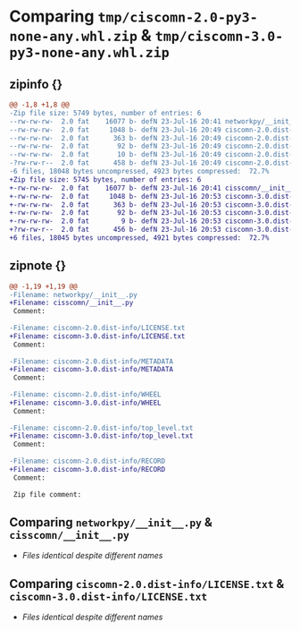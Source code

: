 # Comparing `tmp/ciscomn-2.0-py3-none-any.whl.zip` & `tmp/ciscomn-3.0-py3-none-any.whl.zip`

## zipinfo {}

```diff
@@ -1,8 +1,8 @@
-Zip file size: 5749 bytes, number of entries: 6
--rw-rw-rw-  2.0 fat    16077 b- defN 23-Jul-16 20:41 networkpy/__init__.py
--rw-rw-rw-  2.0 fat     1048 b- defN 23-Jul-16 20:49 ciscomn-2.0.dist-info/LICENSE.txt
--rw-rw-rw-  2.0 fat      363 b- defN 23-Jul-16 20:49 ciscomn-2.0.dist-info/METADATA
--rw-rw-rw-  2.0 fat       92 b- defN 23-Jul-16 20:49 ciscomn-2.0.dist-info/WHEEL
--rw-rw-rw-  2.0 fat       10 b- defN 23-Jul-16 20:49 ciscomn-2.0.dist-info/top_level.txt
-?rw-rw-r--  2.0 fat      458 b- defN 23-Jul-16 20:49 ciscomn-2.0.dist-info/RECORD
-6 files, 18048 bytes uncompressed, 4923 bytes compressed:  72.7%
+Zip file size: 5745 bytes, number of entries: 6
+-rw-rw-rw-  2.0 fat    16077 b- defN 23-Jul-16 20:41 cisscomn/__init__.py
+-rw-rw-rw-  2.0 fat     1048 b- defN 23-Jul-16 20:53 ciscomn-3.0.dist-info/LICENSE.txt
+-rw-rw-rw-  2.0 fat      363 b- defN 23-Jul-16 20:53 ciscomn-3.0.dist-info/METADATA
+-rw-rw-rw-  2.0 fat       92 b- defN 23-Jul-16 20:53 ciscomn-3.0.dist-info/WHEEL
+-rw-rw-rw-  2.0 fat        9 b- defN 23-Jul-16 20:53 ciscomn-3.0.dist-info/top_level.txt
+?rw-rw-r--  2.0 fat      456 b- defN 23-Jul-16 20:53 ciscomn-3.0.dist-info/RECORD
+6 files, 18045 bytes uncompressed, 4921 bytes compressed:  72.7%
```

## zipnote {}

```diff
@@ -1,19 +1,19 @@
-Filename: networkpy/__init__.py
+Filename: cisscomn/__init__.py
 Comment: 
 
-Filename: ciscomn-2.0.dist-info/LICENSE.txt
+Filename: ciscomn-3.0.dist-info/LICENSE.txt
 Comment: 
 
-Filename: ciscomn-2.0.dist-info/METADATA
+Filename: ciscomn-3.0.dist-info/METADATA
 Comment: 
 
-Filename: ciscomn-2.0.dist-info/WHEEL
+Filename: ciscomn-3.0.dist-info/WHEEL
 Comment: 
 
-Filename: ciscomn-2.0.dist-info/top_level.txt
+Filename: ciscomn-3.0.dist-info/top_level.txt
 Comment: 
 
-Filename: ciscomn-2.0.dist-info/RECORD
+Filename: ciscomn-3.0.dist-info/RECORD
 Comment: 
 
 Zip file comment:
```

## Comparing `networkpy/__init__.py` & `cisscomn/__init__.py`

 * *Files identical despite different names*

## Comparing `ciscomn-2.0.dist-info/LICENSE.txt` & `ciscomn-3.0.dist-info/LICENSE.txt`

 * *Files identical despite different names*

